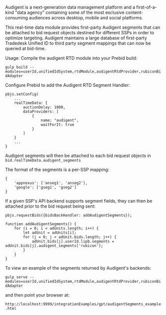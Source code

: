 Audigent is a next-generation data management platform and a first-of-a-kind 
"data agency" containing some of the most exclusive content-consuming audiences 
across desktop, mobile and social platforms.

This real-time data module provides first-party Audigent segments that can be 
attached to bid request objects destined for different SSPs in order to optimize 
targeting. Audigent maintains a large database of first-party Tradedesk Unified 
ID to third party segment mappings that can now be queried at bid-time.

Usage:
Compile the audigent RTD module into your Prebid build:

`gulp build --modules=userId,unifiedIdSystem,rtdModule,audigentRtdProvider,rubiconBidAdapter`

Configure Prebid to add the Audigent RTD Segment Handler:
```
pbjs.setConfig(
	...
    realTimeData: {
        auctionDelay: 1000,
        dataProviders: [
        	{
        		name: "audigent",
        		waitForIt: true
        	}
        ]
    }
    ...
}
```

Audigent segments will then be attached to each bid request objects in
`bid.realTimeData.audigent_segments`

The format of the segments is a per-SSP mapping:

```
{
	'appnexus': ['anseg1', 'anseg2'],
	'google': ['gseg1', 'gseg2']
}
```

If a given SSP's API backend supports segment fields, they can then be
attached prior to the bid request being sent:

```
pbjs.requestBids({bidsBackHandler: addAudigentSegments});

function addAudigentSegments() {
	for (i = 0; i < adUnits.length; i++) {
		let adUnit = adUnits[i];
		for (j = 0; j < adUnit.bids.length; j++) {
			adUnit.bids[j].userId.lipb.segments = adUnit.bids[j].audigent_segments['rubicon'];
		}
	}
}
```

To view an example of the segments returned by Audigent's backends:

`gulp serve --modules=userId,unifiedIdSystem,rtdModule,audigentRtdProvider,rubiconBidAdapter`

and then point your browser at:

`http://localhost:9999/integrationExamples/gpt/audigentSegments_example.html`


